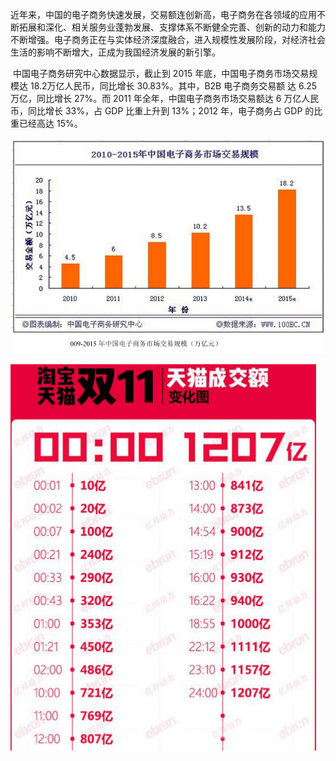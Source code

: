 ​		近年来，中国的电子商务快速发展，交易额连创新高，电子商务在各领域的应用不断拓展和深化、相关服务业蓬勃发展、支撑体系不断健全完善、创新的动力和能力不断增强。电子商务正在与实体经济深度融合，进入规模性发展阶段，对经济社会生活的影响不断增大，正成为我国经济发展的新引擎。



​		中国电子商务研究中心数据显示，截止到 2015 年底，中国电子商务市场交易规模达 18.2万亿人民币，同比增长 30.83%。其中，B2B 电子商务交易额 达 6.25 万亿，同比增长 27%。而 2011 年全年，中国电子商务市场交易额达 6 万亿人民币，同比增长 33%，占 GDP 比重上升到 13%；2012 年，电子商务占 GDP 的比重已经高达 15%。

![](..\asstes\1.1.png)





![](..\asstes\1.2.png)



